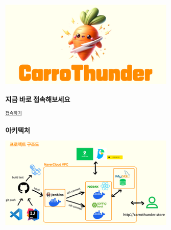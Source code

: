 

<img src="./img/CarroThunder-logo.png">


## 지금 바로 접속해보세요

<a href ="http://www.carrothunder.store"> 접속하기</a>


## 아키텍처

<img src="./img/arch.png">
